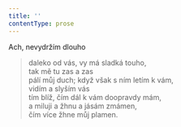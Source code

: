 ```yaml
---
title: ''
contentType: prose
---
```


Ach, nevydržím dlouho

> daleko od vás, vy má sladká touho,  
> tak mě tu zas a zas  
> pálí můj duch; když však s ním letím k vám,  
> vidím a slyším vás  
> tím blíž, čím dál k vám doopravdy mám,  
> a miluji a žhnu a jásám zmámen,  
> čím více žhne můj plamen.
